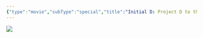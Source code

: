 ```yaml
---
{"type":"movie","subType":"special","title":"Initial D: Project D to the Next Stage - Project D e Mukete","englishTitle":"Initial D: Project D to the Next Stage - Project D e Mukete","year":2003,"dataSource":"MALAPI","url":"https://myanimelist.net/anime/12725/Initial_D__Project_D_to_the_Next_Stage_-_Project_D_e_Mukete","id":12725,"genres":["Action","Drama"],"producer":"","duration":"1 hr 10 min","onlineRating":7.56,"actors":null,"image":"https://cdn.myanimelist.net/images/anime/12/35739.jpg","released":true,"streamingServices":null,"premiere":"22/03/2003","watched":false,"lastWatched":"","personalRating":0,"tags":["mediaDB/tv/movie"],"dg-publish":true,"dateWatched":"2016-01-01","permalink":"/media-db/movies/initial-d-project-d-to-the-next-stage-project-d-e-mukete-2003/","dgPassFrontmatter":true,"noteIcon":"1","created":"2023-12-15T00:09:52.610+05:30","updated":"2023-12-15T00:15:25.481+05:30"}
---
```


<img src="https://cdn.myanimelist.net/images/anime/12/35739.jpg">